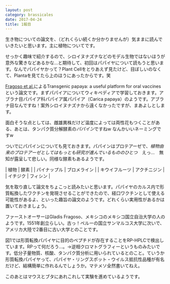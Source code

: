 ```yaml
---
layout: post
category: brassicales
date: 2017-04-24
title: 1報目
---
```

生き物についての論文を、（どれくらい続くか分かりませんが）気ままに読んでいきたいと思います。主に植物についてです。

せっかく趣味で紹介するので、シロイヌナズナなどのモデル生物ではないほうが意外な驚きなどあるかな…と期待して、初回はパパイヤについて読もうと思います。なんでパパイヤかって？Plant Cellをとりあえず見たけど、目ぼしいのなくて、Plantaを見てたら上のほうにあったからです。笑

[Fragoso et al.](https://link.springer.com/article/10.1007/s00425-017-2658-z)によるTransgenic papaya: a useful platform for oral vaccinesという論文です。まずパパイアについてウィキペディアで学習しておきます。アブラナ目パパイア科パパイア属パパイア（Carica papaya）のようです。アブラナ目なんですね！案外シロイヌナズナから遠くなかったですが、まあよしとします。

面白そうな点としては、雌雄異株だけど温度によっては両性花もつくことがある、あとは、タンパク質分解酵素の*パパイン*ですねw なんかいいネーミングですw

ついでにパパインについても見ておきます。パパインはプロテアーゼで、*植物由来のプロテアーゼとしてはもっとも研究が進んでいるもののひとつ*　えっ…　無知が露呈して悲しい。同様な酵素もあるようです。

| 植物 | 酵素 |
| パイナップル | ブロメライン |
| キウイフルーツ | アクチニジン |
| イチジク | フィシン |

気を取り直して論文をちょこっと読みたいと思います。パパイヤのカルス内で形質転換したワクチンを発現させることができたので、経口ワクチンとして使える可能性があるよ、といった趣旨の論文のようです。どれくらい実用性があるかは置いておきましょう。

ファーストオーサーはGladis Fragoso、メキシコのメキシコ国立自治大学の人のようです。1551年創立らしい。古っ！ペルーの国立サンマルコス大学に次いで、アメリカ大陸で2番目に古い大学とのことです。

図1では形質転換パパイヤに目的のペプチドが存在することをRP-HPLCで検出しています。RPって何だろう…。→逆相クロマトグラフィーというものみたいです。低分子量物質、核酸、タンパク質分析に用いられているとのこと。ていうか形質転換パパイヤって、パパイヤ・リングスポット・ウイルス抵抗性品種が有名だけど、結構簡単に作れるんでしょうか。マテメソ全然書いてねえ。

このあとはマウスとブタにあれこれして実験を進めているようです。